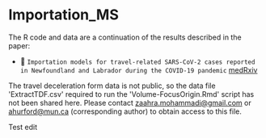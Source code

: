 # Importation_MS

The R code and data are a continuation of the results described in the paper:
- :file_folder: `Importation models for travel-related SARS-CoV-2 cases reported in Newfoundland and Labrador during the COVID-19 pandemic`
[medRxiv](https://www.medrxiv.org/content/10.1101/2023.06.08.23291136v1)


The travel deceleration form data is not public, so the data file 'ExtractTDF.csv' required to run the 'Volume-FocusOrigin.Rmd' script has not been shared here. Please contact zaahra.mohammadi@gmail.com or ahurford@mun.ca (corresponding author) to obtain access to this file.

Test edit